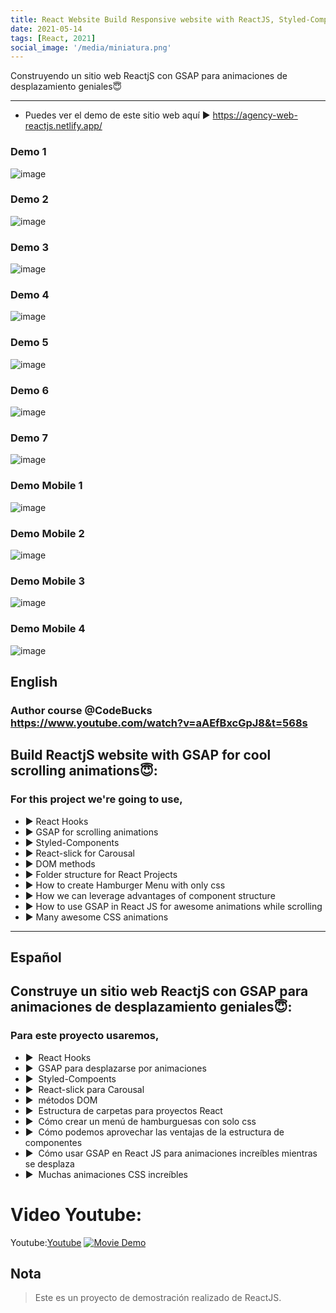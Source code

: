 ```yaml
---
title: React Website Build Responsive website with ReactJS, Styled-Components & GSAP
date: 2021-05-14
tags: [React, 2021]
social_image: '/media/miniatura.png'
---
```

Construyendo un sitio web ReactjS con GSAP para animaciones de desplazamiento geniales😇

---
* Puedes ver el demo de este sitio web aquí   ▶️ https://agency-web-reactjs.netlify.app/
### Demo 1

![image](media/02/01-miniatura-desktop.png)

### Demo 2

![image](media/02/02-miniatura-desktop.png)

### Demo 3

![image](media/02/03-miniatura-desktop.png)

### Demo 4

![image](media/02/04-miniatura-desktop.png)

### Demo 5

![image](media/02/05-miniatura-desktop.png)

### Demo 6

![image](media/02/06-miniatura-desktop.png)

### Demo 7

![image](media/02/07-miniatura-desktop.png)


### Demo Mobile 1

![image](media/02/01-miniatura-mobile.png)

### Demo Mobile 2

![image](media/02/02-miniatura-mobile.png)

### Demo Mobile 3

![image](media/02/03-miniatura-mobile.png)

### Demo Mobile 4

![image](media/02/04-miniatura-mobile.png)

## English
### Author course @CodeBucks https://www.youtube.com/watch?v=aAEfBxcGpJ8&t=568s

## Build ReactjS website with GSAP for cool scrolling animations😇:

### For this project we're going to use,
* ▶️ React Hooks
* ▶️ GSAP for scrolling animations
* ▶️ Styled-Components
* ▶️ React-slick for Carousal 
* ▶️ DOM methods
* ▶️ Folder structure for React Projects
* ▶️ How to create Hamburger Menu with only css
* ▶️ How we can leverage advantages of component structure
* ▶️ How to use GSAP in React JS for awesome animations while scrolling
* ▶️ Many awesome CSS animations 


-----------------------------------------
## Español
## Construye un sitio web ReactjS con GSAP para animaciones de desplazamiento geniales😇:

### Para este proyecto usaremos,
* ▶ ️ React Hooks
* ▶ ️ GSAP para desplazarse por animaciones
* ▶ ️ Styled-Compoents
* ▶ ️ React-slick para Carousal
* ▶ ️ métodos DOM
* ▶ ️ Estructura de carpetas para proyectos React
* ▶ ️ Cómo crear un menú de hamburguesas con solo css
* ▶ ️ Cómo podemos aprovechar las ventajas de la estructura de componentes
* ▶ ️ Cómo usar GSAP en React JS para animaciones increíbles mientras se desplaza
* ▶ ️ Muchas animaciones CSS increíbles 





# Video Youtube:

Youtube:[Youtube](https://www.youtube.com/watch?v=Bgb82cCue1g&t=3s)
[![Movie Demo](https://img.youtube.com/vi/YOUTUBE_VIDEO_ID_HERE/0.jpg)](https://www.youtube.com/watch?v=Bgb82cCue1g&t=3s)






## Nota

> Este es un proyecto de demostración realizado de ReactJS.
